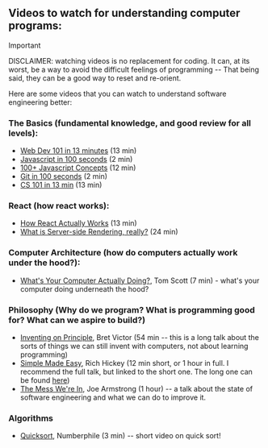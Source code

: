 ## Videos to watch for understanding computer programs:

> [!IMPORTANT] 
> DISCLAIMER: watching videos is no replacement for coding. It can, at its worst, be a way to avoid the difficult feelings of programming -- That being said, they can be a good way to reset and re-orient.

Here are some videos that you can watch to understand software engineering better:

### The Basics (fundamental knowledge, and good review for all levels):
- [Web Dev 101 in 13 minutes](https://www.youtube.com/watch?v=erEgovG9WBs) (13 min)  
- [Javascript in 100 seconds](https://www.youtube.com/watch?v=DHjqpvDnNGE) (2 min)  
- [100+ Javascript Concepts](https://www.youtube.com/watch?v=lkIFF4maKMU) (12 min)  
- [Git in 100 seconds](https://www.youtube.com/watch?v=hwP7WQkmECE) (2 min)  
- [CS 101 in 13 min](https://www.youtube.com/watch?v=-uleG_Vecis) (13 min)  

### React (how react works):
- [How React Actually Works](https://www.youtube.com/watch?v=za2FZ8QCE18) (13 min)
- [What is Server-side Rendering, really?](https://www.youtube.com/watch?v=ozI4V_29fj4&list=PLNG_1j3cPCaapCRvpsyQ2CrNtnTtLf2jz&index=7) (24 min)

### Computer Architecture (how do computers actually work under the hood?):
- [What's Your Computer Actually Doing?](https://www.youtube.com/watch?v=Z5JC9Ve1sfI), Tom Scott (7 min) - what's your computer doing underneath the hood?

### Philosophy (Why do we program? What is programming good for? What can we aspire to build?)
- [Inventing on Principle](https://vimeo.com/906418692), Bret Victor (54 min -- this is a long talk about the sorts of things we can still invent with computers, not about learning programming) 
- [Simple Made Easy](https://www.youtube.com/watch?v=F87PtAoJNtg), Rich Hickey (12 min short, or 1 hour in full. I recommend the full talk, but linked to the short one. The long one can be found [here](https://www.youtube.com/watch?v=SxdOUGdseq4))
- [The Mess We're In](https://www.youtube.com/watch?v=lKXe3HUG2l4), Joe Armstrong (1 hour) -- a talk about the state of software engineering and what we can do to improve it.


### Algorithms
- [Quicksort](https://www.youtube.com/watch?v=XE4VP_8Y0BU), Numberphile (3 min) -- short video on quick sort!

